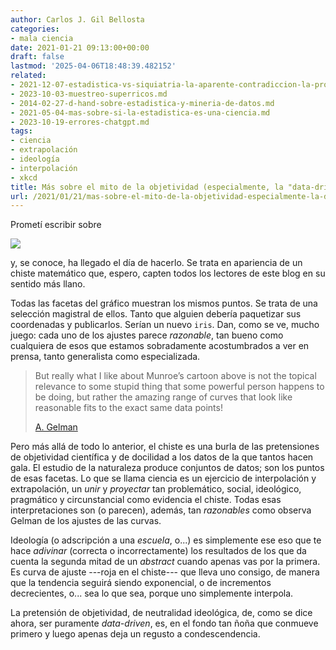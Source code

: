 ```yaml
---
author: Carlos J. Gil Bellosta
categories:
- mala ciencia
date: 2021-01-21 09:13:00+00:00
draft: false
lastmod: '2025-04-06T18:48:39.482152'
related:
- 2021-12-07-estadistica-vs-siquiatria-la-aparente-contradiccion-la-profunda-sintesis.md
- 2023-10-03-muestreo-superricos.md
- 2014-02-27-d-hand-sobre-estadistica-y-mineria-de-datos.md
- 2021-05-04-mas-sobre-si-la-estadistica-es-una-ciencia.md
- 2023-10-19-errores-chatgpt.md
tags:
- ciencia
- extrapolación
- ideología
- interpolación
- xkcd
title: Más sobre el mito de la objetividad (especialmente, la "data-driven")
url: /2021/01/21/mas-sobre-el-mito-de-la-objetividad-especialmente-la-data-driven/
---
```


Prometí escribir sobre

[![](/wp-uploads/2021/01/curve_fitting.png#center)
](https://xkcd.com/2048/)

y, se conoce, ha llegado el día de hacerlo. Se trata en apariencia de un chiste matemático que, espero, capten todos los lectores de este blog en su sentido más llano.

Todas las facetas del gráfico muestran los mismos puntos. Se trata de una selección magistral de ellos. Tanto que alguien debería paquetizar sus coordenadas y publicarlos. Serían un nuevo `iris`. Dan, como se ve, mucho juego: cada uno de los ajustes parece _razonable_, tan bueno como cualquiera de esos que estamos sobradamente acostumbrados a ver en prensa, tanto generalista como especializada.

>But really what I like about Munroe’s cartoon above is not the topical relevance to some stupid thing that some powerful person happens to be doing, but rather the amazing range of curves that look like reasonable fits to the exact same data points!
>
> [A. Gelman](https://statmodeling.stat.columbia.edu/2021/01/07/xkcd-curve-fitting-methods-and-the-messages-they-send/)

Pero más allá de todo lo anterior, el chiste es una burla de las pretensiones de objetividad científica y de docilidad a los datos de la que tantos hacen gala. El estudio de la naturaleza produce conjuntos de datos; son los puntos de esas facetas. Lo que se llama ciencia es un ejercicio de interpolación y extrapolación, un _unir_ y _proyectar_ tan problemático, social, ideológico, pragmático y circunstancial como evidencia el chiste. Todas esas interpretaciones son (o parecen), además, tan _razonables_ como observa Gelman de los ajustes de las curvas.

Ideología (o adscripción a una _escuela_, o...) es simplemente ese eso que te hace _adivinar_ (correcta o incorrectamente) los resultados de los que da cuenta la segunda mitad de un _abstract_ cuando apenas vas por la primera. Es curva de ajuste ---roja en el chiste--- que lleva uno consigo, de manera que la tendencia seguirá siendo exponencial, o de incrementos decrecientes, o... sea lo que sea, porque uno simplemente interpola.

La pretensión de objetividad, de neutralidad ideológica, de, como se dice ahora, ser puramente _data-driven_, es, en el fondo tan ñoña que conmueve primero y luego apenas deja un regusto a condescendencia.